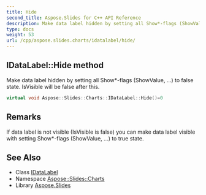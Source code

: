 ```yaml
---
title: Hide
second_title: Aspose.Slides for C++ API Reference
description: Make data label hidden by setting all Show*-flags (ShowValue, ...) to false state. IsVisible will be false after this.
type: docs
weight: 53
url: /cpp/aspose.slides.charts/idatalabel/hide/
---
```

## IDataLabel::Hide method


Make data label hidden by setting all Show*-flags (ShowValue, ...) to false state. IsVisible will be false after this.

```cpp
virtual void Aspose::Slides::Charts::IDataLabel::Hide()=0
```

## Remarks


If data label is not visible (IsVisible is false) you can make data label visible with setting Show*-flags (ShowValue, ...) to true state. 
## See Also

* Class [IDataLabel](../)
* Namespace [Aspose::Slides::Charts](../../)
* Library [Aspose.Slides](../../../)
